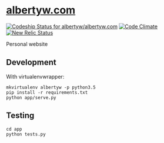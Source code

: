 [albertyw.com](https://www.albertyw.com)
========================================

[ ![Codeship Status for albertyw/albertyw.com](https://codeship.com/projects/74d1ec30-ba55-0133-5935-025ac38368ea/status?branch=master)](https://codeship.com/projects/135665)
[![Code Climate](https://codeclimate.com/github/albertyw/albertyw.com/badges/gpa.svg)](https://codeclimate.com/github/albertyw/albertyw.com)
[![New Relic Status](https://img.shields.io/badge/New%20Relic-Monitored-blue.svg)](https://rpm.newrelic.com/accounts/565493/applications/)

Personal website

Development
-----------

With virtualenvwrapper:
```
mkvirtualenv albertyw -p python3.5
pip install -r requirements.txt
python app/serve.py
```

Testing
-------

```
cd app
python tests.py
```
